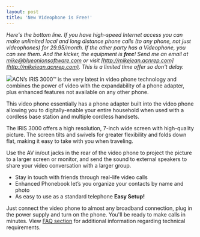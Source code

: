 ```yaml
---
layout: post
title: 'New Videophone is Free!'
---
```

_Here's the bottom line. If you have high-speed Internet access you can make unlimited local and long distance phone calls (to any phone, not just videophones) for 29.95/month. If the other party has a Videophone, you can see them. And the kicker, the equipment is **free**! Send me an email at [mike@blueonionsoftware.com](mailto:mike@blueonionsoftware.com) or visit [http://mikejean.acnrep.com](http://mikejean.acnrep.com). This is a limited time offer so don't delay._

![](https://www.myacn.com/assets/digital/IRIS3000_StartScreen.jpg)ACN’s IRIS 3000™ is the very latest in video phone technology and combines the power of video with the expandability of a phone adapter, plus enhanced features not available on any other phone. 

This video phone essentially has a phone adapter built into the video phone allowing you to digitally-enable your entire household when used with a cordless base station and multiple cordless handsets. 

The IRIS 3000 offers a high resolution, 7-inch wide screen with high-quality picture. The screen tilts and swivels for greater flexibility and folds down flat, making it easy to take with you when traveling. 

Use the AV in/out jacks in the rear of the video phone to project the picture to a larger screen or monitor, and send the sound to external speakers to share your video conversation with a larger group. 

  * Stay in touch with friends through real-life video calls 
  * Enhanced Phonebook let’s you organize your contacts by name and photo 
  * As easy to use as a standard telephone 
**Easy Setup!**

Just connect the video phone to almost any broadband connection, plug in the power supply and turn on the phone. You'll be ready to make calls in minutes. View [FAQ section](https://www.myacn.com/digital/support_faq_requirements.html) for additional information regarding technical requirements.
